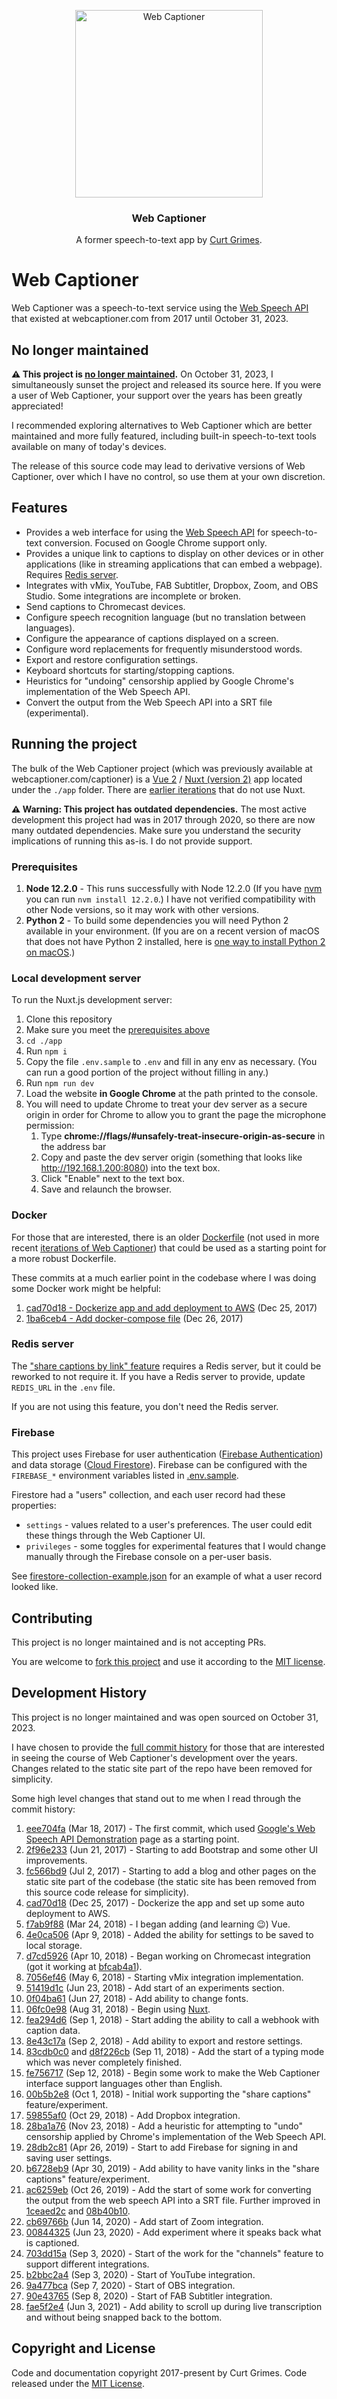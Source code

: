 <p align="center">
  <img src="./app/static/og-logo.png" alt="Web Captioner" width="300">
<br>
</p>

<h3 align="center">Web Captioner</h3>

<p align="center">A former speech-to-text app by <a href="https://curtgrimes.com">Curt Grimes</a>.</p>

# Web Captioner

Web Captioner was a speech-to-text service using the [Web Speech API](https://developer.mozilla.org/en-US/docs/Web/API/Web_Speech_API) that existed at webcaptioner.com from 2017 until October 31, 2023.

## No longer maintained

**⚠️ This project is [no longer maintained](#development-history).** On October 31, 2023, I simultaneously sunset the project and released its source here. If you were a user of Web Captioner, your support over the years has been greatly appreciated!

I recommended exploring alternatives to Web Captioner which are better maintained and more fully featured, including built-in speech-to-text tools available on many of today's devices.

The release of this source code may lead to derivative versions of Web Captioner, over which I have no control, so use them at your own discretion.

## Features

- Provides a web interface for using the [Web Speech API](https://developer.mozilla.org/en-US/docs/Web/API/SpeechRecognition) for speech-to-text conversion. Focused on Google Chrome support only.
- Provides a unique link to captions to display on other devices or in other applications (like in streaming applications that can embed a webpage). Requires [Redis server](#redis-server).
- Integrates with vMix, YouTube, FAB Subtitler, Dropbox, Zoom, and OBS Studio. Some integrations are incomplete or broken.
- Send captions to Chromecast devices.
- Configure speech recognition language (but no translation between languages).
- Configure the appearance of captions displayed on a screen.
- Configure word replacements for frequently misunderstood words.
- Export and restore configuration settings.
- Keyboard shortcuts for starting/stopping captions.
- Heuristics for "undoing" censorship applied by Google Chrome's implementation of the Web Speech API.
- Convert the output from the Web Speech API into a SRT file (experimental).

## Running the project

The bulk of the Web Captioner project (which was previously available at webcaptioner.com/captioner) is a [Vue 2](https://v2.vuejs.org/) / [Nuxt (version 2)](https://v2.nuxt.com/) app located under the `./app` folder. There are [earlier iterations](#development-history) that do not use Nuxt.

**⚠️ Warning: This project has outdated dependencies.** The most active development this project had was in 2017 through 2020, so there are now many outdated dependencies. Make sure you understand the security implications of running this as-is. I do not provide support.

### Prerequisites

1. **Node 12.2.0** - This runs successfully with Node 12.2.0 (If you have [nvm](https://github.com/nvm-sh/nvm) you can run `nvm install 12.2.0`.) I have not verified compatibility with other Node versions, so it may work with other versions.
1. **Python 2** - To build some dependencies you will need Python 2 available in your environment. (If you are on a recent version of macOS that does not have Python 2 installed, here is [one way to install Python 2 on macOS](https://dev.to/jordicuevas/how-to-install-python2-in-a-macbook-m1-with-brew-bhi).)

### Local development server

To run the Nuxt.js development server:

1. Clone this repository
1. Make sure you meet the [prerequisites above](#prerequisites)
1. `cd ./app`
1. Run `npm i`
1. Copy the file `.env.sample` to `.env` and fill in any env as necessary. (You can run a good portion of the project without filling in any.)
1. Run `npm run dev`
1. Load the website **in Google Chrome** at the path printed to the console.
1. You will need to update Chrome to treat your dev server as a secure origin in order for Chrome to allow you to grant the page the microphone permission:
   1. Type **chrome://flags/#unsafely-treat-insecure-origin-as-secure** in the address bar
   1. Copy and paste the dev server origin (something that looks like http://192.168.1.200:8080) into the text box.
   1. Click "Enable" next to the text box.
   1. Save and relaunch the browser.

### Docker

For those that are interested, there is an older [Dockerfile](Dockerfile) (not used in more recent [iterations of Web Captioner](#development-history)) that could be used as a starting point for a more robust Dockerfile.

These commits at a much earlier point in the codebase where I was doing some Docker work might be helpful:

1. [cad70d18 - Dockerize app and add deployment to AWS](https://github.com/curtgrimes/webcaptioner/commit/cad70d18b5c93a15840c6397014dd1f999449604) (Dec 25, 2017)
1. [1ba6ceb4 - Add docker-compose file](https://github.com/curtgrimes/webcaptioner/commit/1ba6ceb4f2da357da1dbf3ca202f592676f8ee61) (Dec 26, 2017)

### Redis server

The ["share captions by link" feature](#share-captions-by-link-feature) requires a Redis server, but it could be reworked to not require it. If you have a Redis server to provide, update `REDIS_URL` in the `.env` file.

If you are not using this feature, you don't need the Redis server.

### Firebase

This project uses Firebase for user authentication ([Firebase Authentication](https://firebase.google.com/docs/auth/)) and data storage ([Cloud Firestore](https://firebase.google.com/docs/firestore/)). Firebase can be configured with the `FIREBASE_*` environment variables listed in [.env.sample](./app/.env.sample).

Firestore had a "users" collection, and each user record had these properties:

- `settings` - values related to a user's preferences. The user could edit these things through the Web Captioner UI.
- `privileges` - some toggles for experimental features that I would change manually through the Firebase console on a per-user basis.

See [firestore-collection-example.json](./firestore-collection-example.json) for an example of what a user record looked like.

## Contributing

This project is no longer maintained and is not accepting PRs.

You are welcome to [fork this project](https://github.com/curtgrimes/webcaptioner/fork) and use it according to the [MIT license](LICENSE.md).

## Development History

This project is no longer maintained and was open sourced on October 31, 2023.

I have chosen to provide the [full commit history](https://github.com/curtgrimes/webcaptioner/commits/) for those that are interested in seeing the course of Web Captioner's development over the years. Changes related to the static site part of the repo have been removed for simplicity.

Some high level changes that stand out to me when I read through the commit history:

1. [eee704fa](https://github.com/curtgrimes/webcaptioner/commit/eee704faf55b4a62c38776aba071c7ed5efa66b9) (Mar 18, 2017) - The first commit, which used [Google's Web Speech API Demonstration](https://www.google.com/chrome/demos/speech.html) page as a starting point.
1. [2f96e233](https://github.com/curtgrimes/webcaptioner/commit/2f96e233b3a701fda159d14b0c88bd83c8b2c2c4) (Jun 21, 2017) - Starting to add Bootstrap and some other UI improvements.
1. [fc566bd9](https://github.com/curtgrimes/webcaptioner/commit/fc566bd964403c45648c1c84c7b67ce1dbc22c72) (Jul 2, 2017) - Starting to add a blog and other pages on the static site part of the codebase (the static site has been removed from this source code release for simplicity).
1. [cad70d18](https://github.com/curtgrimes/webcaptioner/commit/cad70d18b5c93a15840c6397014dd1f999449604) (Dec 25, 2017) - Dockerize the app and set up some auto deployment to AWS.
1. [f7ab9f88](https://github.com/curtgrimes/webcaptioner/commit/f7ab9f8882f2f1ad979fdfa9897b68510128f084) (Mar 24, 2018) - I began adding (and learning 😉) Vue.
1. [4e0ca506](https://github.com/curtgrimes/webcaptioner/commit/4e0ca5060f1ca52e43401970fa0593d5aad3677b) (Apr 9, 2018) - Added the ability for settings to be saved to local storage.
1. [d7cd5926](https://github.com/curtgrimes/webcaptioner/commit/d7cd59266e5b0f0a4c4ac6bac32c282effeca473) (Apr 10, 2018) - Began working on Chromecast integration (got it working at [bfcab4a1](https://github.com/curtgrimes/webcaptioner/commit/bfcab4a19bff15adae3bd01893ff8d64cabfb244)).
1. [7056ef46](https://github.com/curtgrimes/webcaptioner/commit/7056ef464fa7a39a9050683fb41f73b59a99055c) (May 6, 2018) - Starting vMix integration implementation.
1. [51419d1c](https://github.com/curtgrimes/webcaptioner/commit/51419d1ce2ea6ab2cef669f338b1e0bef4226cde) (Jun 23, 2018) - Add start of an experiments section.
1. [0f04ba61](https://github.com/curtgrimes/webcaptioner/commit/0f04ba61f2ef6e01310b7cdc0834ae20af52e413) (Jun 27, 2018) - Add ability to change fonts.
1. [06fc0e98](https://github.com/curtgrimes/webcaptioner/commit/06fc0e9859e3d46db0cc2da32481423561abe68c) (Aug 31, 2018) - Begin using [Nuxt](https://v2.nuxt.com/).
1. [fea294d6](https://github.com/curtgrimes/webcaptioner/commit/fea294d6a98d1a3b0239a816c3e74bd2dcb10f98) (Sep 1, 2018) - Start adding the ability to call a webhook with caption data.
1. [8e43c17a](https://github.com/curtgrimes/webcaptioner/commit/8e43c17a8bfafaf8ac28b36214ca73d77afa66f9) (Sep 2, 2018) - Add ability to export and restore settings.
1. [83cdb0c0](https://github.com/curtgrimes/webcaptioner/commit/83cdb0c08786fe7ff28ef8553542e63b9c5729e8) and [d8f226cb](https://github.com/curtgrimes/webcaptioner/commit/d8f226cbc0541df420ebeeb684b3b1afea5b2f2c) (Sep 11, 2018) - Add the start of a typing mode which was never completely finished.
1. [fe756717](https://github.com/curtgrimes/webcaptioner/commit/fe7567172df783a838b07e996190bcc554621be0) (Sep 12, 2018) - Begin some work to make the Web Captioner interface support languages other than English.
1. [00b5b2e8](https://github.com/curtgrimes/webcaptioner/commit/00b5b2e84615a91c72c2f0d492b0b39af6c550dc) (Oct 1, 2018) - Initial work supporting the "share captions" feature/experiment.
1. [59855af0](https://github.com/curtgrimes/webcaptioner/commit/59855af09702e14c91158ad4664f2da0be0506bf) (Oct 29, 2018) - Add Dropbox integration.
1. [28ba1a76](https://github.com/curtgrimes/webcaptioner/commit/28ba1a7660ffa626321f0d87c5240d47407b7e89) (Nov 23, 2018) - Add a heuristic for attempting to "undo" censorship applied by Chrome's implementation of the Web Speech API.
1. [28db2c81](https://github.com/curtgrimes/webcaptioner/commit/28db2c81963485c9ef5077468899493dfaf176e8) (Apr 26, 2019) - Start to add Firebase for signing in and saving user settings.
1. [b6728eb9](https://github.com/curtgrimes/webcaptioner/commit/b6728eb995a5d8695f5977f6bf6036723065fc1e) (Apr 30, 2019) - Add ability to have vanity links in the "share captions" feature/experiment.
1. [ac6259eb](https://github.com/curtgrimes/webcaptioner/commit/ac6259eb059a39e016f3329f2be98e90e6186375) (Oct 26, 2019) - Add the start of some work for converting the output from the web speech API into a SRT file. Further improved in [1ceaed2c](https://github.com/curtgrimes/webcaptioner/commit/1ceaed2cc28590af6cfa021b2ad50af23fa87d6f) and [08b40b10](https://github.com/curtgrimes/webcaptioner/commit/08b40b10e9b6f177f1a5c5c563394b29da763267).
1. [cb69766b](https://github.com/curtgrimes/webcaptioner/commit/cb69766bfb1b1214834e9ff1c5a060edf2c0a041) (Jun 14, 2020) - Add start of Zoom integration.
1. [00844325](https://github.com/curtgrimes/webcaptioner/commit/008443258605ed47510f90a183956a31e34557bc) (Jun 23, 2020) - Add experiment where it speaks back what is captioned.
1. [703dd15a](https://github.com/curtgrimes/webcaptioner/commit/703dd15a403c59148c6fd1b0a5046f0ab4ba9496) (Sep 3, 2020) - Start of the work for the "channels" feature to support different integrations.
1. [b2bbc2a4](https://github.com/curtgrimes/webcaptioner/commit/b2bbc2a455d6575179827e6c2d08d30ed883c453) (Sep 3, 2020) - Start of YouTube integration.
1. [9a477bca](https://github.com/curtgrimes/webcaptioner/commit/9a477bca62a1c78c099ecc3059276f16e0a0a1c0) (Sep 7, 2020) - Start of OBS integration.
1. [90e43765](https://github.com/curtgrimes/webcaptioner/commit/90e43765cbfead79fe886adabd73099d85e5516f) (Sep 8, 2020) - Start of FAB Subtitler integration.
1. [fae5f2e4](https://github.com/curtgrimes/webcaptioner/commit/fae5f2e4e00c7d05982ee6f5d0c98217aff673f0) (Jun 3, 2021) - Add ability to scroll up during live transcription and without being snapped back to the bottom.

## Copyright and License

Code and documentation copyright 2017-present by Curt Grimes. Code released under the [MIT License](LICENSE.md).
